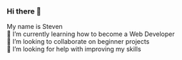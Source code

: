 ### Hi there 👋

<!--
**hstevennguyen/hstevennguyen** is a ✨ _special_ ✨ repository because its `README.md` (this file) appears on your GitHub profile.

Here are some ideas to get you started:

- 🔭 I’m currently working on ...
- 🌱 I’m currently learning ...
- 👯 I’m looking to collaborate on ...
- 🤔 I’m looking for help with ...
- 💬 Ask me about ...
- 📫 How to reach me: ...
- 😄 Pronouns: ...
- ⚡ Fun fact: ...
-->
My name is Steven
<br />
🌱 I’m currently learning how to become a Web Developer
<br />
👯 I’m looking to collaborate on beginner projects
<br />
🤔 I’m looking for help with improving my skills


